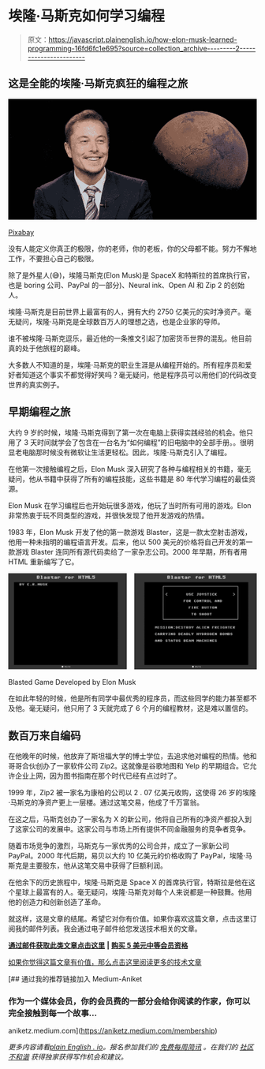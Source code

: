 # 埃隆·马斯克如何学习编程

> 原文：<https://javascript.plainenglish.io/how-elon-musk-learned-programming-16fd6fc1e695?source=collection_archive---------2----------------------->

## 这是全能的埃隆·马斯克疯狂的编程之旅

![](img/132594bb4d73573094ce3a6aee8c47bc.png)

[Pixabay](https://pixabay.com/photos/elon-musk-mars-space-exploration-6083103/)

没有人能定义你真正的极限，你的老师，你的老板，你的父母都不能。努力不懈地工作，不要担心自己的极限。

除了是外星人(😅)，埃隆马斯克(Elon Musk)是 SpaceX 和特斯拉的首席执行官，也是 boring 公司、PayPal 的一部分)、Neural ink、Open AI 和 Zip 2 的创始人。

埃隆·马斯克是目前世界上最富有的人，拥有大约 2750 亿美元的实时净资产。毫无疑问，埃隆·马斯克是全球数百万人的理想之选，也是企业家的导师。

谁不被埃隆·马斯克逗乐，最近他的一条推文引起了加密货币世界的混乱。他目前真的处于他旅程的巅峰。

大多数人不知道的是，埃隆·马斯克的职业生涯是从编程开始的。所有程序员和爱好者知道这个事实不都觉得好笑吗？毫无疑问，他是程序员可以用他们的代码改变世界的真实例子。

## 早期编程之旅

大约 9 岁的时候，埃隆·马斯克得到了第一次在电脑上获得实践经验的机会。他只用了 3 天时间就学会了包含在一台名为“如何编程”的旧电脑中的全部手册。。很明显老电脑那时候没有微软让生活更轻松。因此，埃隆·马斯克引入了编程。

在他第一次接触编程之后，Elon Musk 深入研究了各种与编程相关的书籍，毫无疑问，他从书籍中获得了所有的编程技能，这些书籍是 80 年代学习编程的最佳资源。

Elon Musk 在学习编程后也开始玩很多游戏，他玩了当时所有可用的游戏。Elon 非常热衷于玩不同类型的游戏，并很快发现了他开发游戏的热情。

1983 年，Elon Musk 开发了他的第一款游戏 Blaster，这是一款太空射击游戏，他用一种未指明的编程语言开发。后来，他以 500 美元的价格将自己开发的第一款游戏 Blaster 连同所有源代码卖给了一家杂志公司。2000 年早期，所有者用 HTML 重新编写了它。

![](img/65d21f5e77b77aa19f7d0a61b60fba23.png)

Blasted Game Developed by Elon Musk

在如此年轻的时候，他是所有同学中最优秀的程序员，而这些同学的能力甚至都不及他。毫无疑问，他只用了 3 天就完成了 6 个月的编程教材，这是难以置信的。

## 数百万来自编码

在他晚年的时候，他放弃了斯坦福大学的博士学位，去追求他对编程的热情。他和哥哥合伙创办了一家软件公司 Zip2。这就像是谷歌地图和 Yelp 的早期组合。它允许企业上网，因为图书指南在那个时代已经有点过时了。

1999 年，Zip2 被一家名为康柏的公司以 2 . 07 亿美元收购，这使得 26 岁的埃隆·马斯克的净资产更上一层楼。通过这笔交易，他成了千万富翁。

在这之后，马斯克创办了一家名为 X 的新公司，他将自己所有的净资产都投入到了这家公司的发展中。这家公司与市场上所有提供不同金融服务的竞争者竞争。

随着市场竞争的激烈，马斯克与一家优秀的公司合并，成立了一家新公司 PayPal。2000 年代后期，易贝以大约 10 亿美元的价格收购了 PayPal，埃隆·马斯克是主要股东，他从这笔交易中获得了巨额利润。

在他余下的历史旅程中，埃隆·马斯克是 Space X 的首席执行官，特斯拉是他在这个星球上最富有的人。毫无疑问，埃隆·马斯克对每个人来说都是一种鼓舞。他用他的创造力和创新创造了革命。

就这样，这是文章的结尾。希望它对你有价值。如果你喜欢这篇文章，点击这里订阅我的邮件列表。我会通过电子邮件给您发送技术相关的文章。

[**通过邮件获取此类文章点击这里**](https://aniketz.medium.com/subscribe) **|** [**购买 5 美元中等会员资格**](https://aniketz.medium.com/membership)

[如果你觉得这篇文章有价值，那么点击这里阅读更多的技术文章](https://aniketz.medium.com/)

[](https://aniketz.medium.com/membership) [## 通过我的推荐链接加入 Medium-Aniket

### 作为一个媒体会员，你的会员费的一部分会给你阅读的作家，你可以完全接触到每一个故事…

aniketz.medium.com](https://aniketz.medium.com/membership) 

*更多内容请看*[*plain English . io*](http://plainenglish.io/)*。报名参加我们的* [*免费每周简讯*](http://newsletter.plainenglish.io/) *。在我们的* [*社区不和谐*](https://discord.gg/GtDtUAvyhW) *获得独家获得写作机会和建议。*